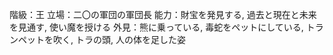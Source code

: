 階級：王
立場：二〇の軍団の軍団長
能力：財宝を発見する, 過去と現在と未来を見通す, 使い魔を授ける
外見：熊に乗っている, 毒蛇をペットにしている, トランペットを吹く, トラの頭, 人の体を足した姿